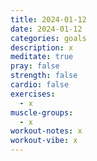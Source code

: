 ```yaml
---
title: 2024-01-12
date: 2024-01-12
categories: goals
description: x
meditate: true
pray: false
strength: false
cardio: false
exercises:
  - x
muscle-groups:
  - x
workout-notes: x
workout-vibe: x
---
```


